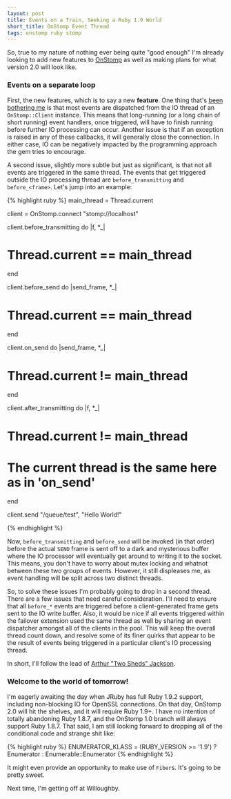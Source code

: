```yaml
---
layout: post
title: Events on a Train, Seeking a Ruby 1.9 World
short_title: OnStomp Event Thread
tags: onstomp ruby stomp
---
```

So, true to my nature of nothing ever being quite "good enough" I'm already
looking to add new features to [OnStomp](http://mdvlrb.com/onstomp/) as well
as making plans for what version 2.0 will look like.

### Events on a separate loop

First, the new features, which is to say a new **feature**.  One thing that's
[been bothering me](https://github.com/meadvillerb/onstomp/issues/8) is that
most events are dispatched from the IO thread of an `OnStomp::Client`
instance.  This means that long-running (or a long chain of short
running) event handlers, once triggered, will have to finish running before
further IO processing can occur.  Another issue is that if an exception is
raised in any of these callbacks, it will generally close the connection.  In
either case, IO can be negatively impacted by the programming approach the
gem tries to encourage.

A second issue, slightly more subtle but just as significant, is that
not all events are triggered in the same thread. The events that get
triggered outside the IO processing thread are `before_transmitting` and
`before_<frame>`.  Let's jump into an example:

{% highlight ruby %}
main_thread = Thread.current

client = OnStomp.connect "stomp://localhost"

client.before_transmitting do |f, *_|
  # Thread.current == main_thread
end

client.before_send do |send_frame, *_|
  # Thread.current == main_thread
end

client.on_send do |send_frame, *_|
  # Thread.current != main_thread
end

client.after_transmitting do |f, *_|
  # Thread.current != main_thread
  # The current thread is the same here as in 'on_send'
end

client.send "/queue/test", "Hello World!"

{% endhighlight %}

Now, `before_transmitting` and `before_send` will be invoked (in that order)
before the actual `SEND` frame is sent off to a dark and mysterious buffer
where the IO processor will eventually get around to writing it to the
socket. This means, you don't have to worry about mutex locking and whatnot
between these two groups of events.  However, it still displeases me, as event
handling will be split across two distinct threads.

So, to solve these issues I'm probably going to drop in a second thread.
There are a few issues that need careful consideration.  I'll need to ensure
that all `before_*` events are triggered before a client-generated frame
gets sent to the IO write buffer.  Also, it would be nice if all events
triggered within the failover extension used the same thread as well by
sharing an event dispatcher amongst all of the clients in the pool.  This
will keep the overall thread count down, and resolve some of its finer quirks
that appear to be the result of events being triggered in a particular
client's IO processing thread.

In short, I'll follow the lead of
[Arthur "Two Sheds" Jackson](http://www.youtube.com/watch?v=HLjS3gzHetA).

### Welcome to the world of tomorrow!

I'm eagerly awaiting the day when JRuby has full Ruby 1.9.2 support,
including non-blocking IO for OpenSSL connections.  On that day, OnStomp 2.0
will hit the shelves, and it will require Ruby 1.9+.  I have no intention
of totally abandoning Ruby 1.8.7, and the OnStomp 1.0 branch will always
support Ruby 1.8.7.  That said, I am still looking forward to dropping all of
the conditional code and strange shit like:

{% highlight ruby %}
ENUMERATOR_KLASS = (RUBY_VERSION >= '1.9') ? Enumerator : Enumerable::Enumerator
{% endhighlight %}

It might even provide an opportunity to make use of `Fiber`s.  It's going to
be pretty sweet.

Next time, I'm getting off at Willoughby.
